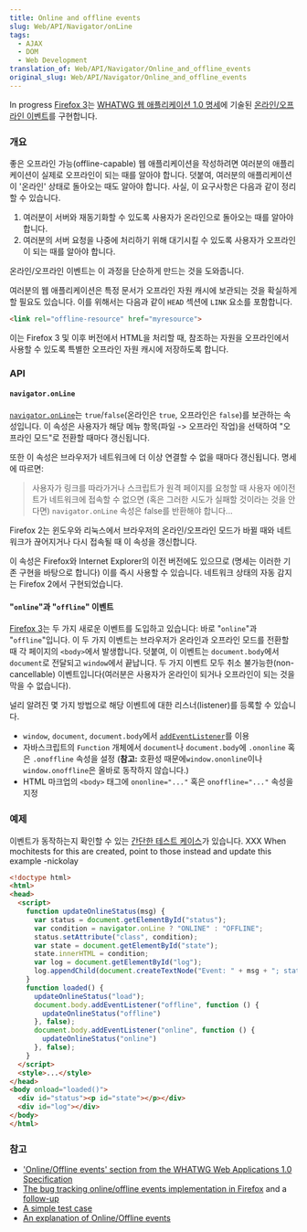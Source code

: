 ```yaml
---
title: Online and offline events
slug: Web/API/Navigator/onLine
tags:
  - AJAX
  - DOM
  - Web Development
translation_of: Web/API/Navigator/Online_and_offline_events
original_slug: Web/API/Navigator/Online_and_offline_events
---
```


In progress [Firefox 3](ko/Firefox_3_for_developers)는 [WHATWG 웹 애플리케이션 1.0 명세](http://www.whatwg.org/specs/web-apps/current-work/)에 기술된 [온라인/오프라인 이벤트](http://www.whatwg.org/specs/web-apps/current-work/#offline)를 구현합니다.

### 개요

좋은 오프라인 가능(offline-capable) 웹 애플리케이션을 작성하려면 여러분의 애플리케이션이 실제로 오프라인이 되는 때를 알아야 합니다. 덧붙여, 여러분의 애플리케이션이 '온라인' 상태로 돌아오는 때도 알아야 합니다. 사실, 이 요구사항은 다음과 같이 정리할 수 있습니다.

1. 여러분이 서버와 재동기화할 수 있도록 사용자가 온라인으로 돌아오는 때를 알아야 합니다.
2. 여러분의 서버 요청을 나중에 처리하기 위해 대기시킬 수 있도록 사용자가 오프라인이 되는 때를 알아야 합니다.

온라인/오프라인 이벤트는 이 과정을 단순하게 만드는 것을 도와줍니다.

여러분의 웹 애플리케이션은 특정 문서가 오프라인 자원 캐시에 보관되는 것을 확실하게 할 필요도 있습니다. 이를 위해서는 다음과 같이 `HEAD` 섹션에 `LINK` 요소를 포함합니다.

```html
<link rel="offline-resource" href="myresource">
```

이는 Firefox 3 및 이후 버전에서 HTML을 처리할 때, 참조하는 자원을 오프라인에서 사용할 수 있도록 특별한 오프라인 자원 캐시에 저장하도록 합니다.

### API

#### `navigator.onLine`

[`navigator.onLine`](ko/DOM/window.navigator.onLine)는 `true`/`false`(온라인은 `true`, 오프라인은 `false`)를 보관하는 속성입니다. 이 속성은 사용자가 해당 메뉴 항목(파일 -> 오프라인 작업)을 선택하여 "오프라인 모드"로 전환할 때마다 갱신됩니다.

또한 이 속성은 브라우저가 네트워크에 더 이상 연결할 수 없을 때마다 갱신됩니다. 명세에 따르면:

> 사용자가 링크를 따라가거나 스크립트가 원격 페이지를 요청할 때 사용자 에이전트가 네트워크에 접속할 수 없으면 (혹은 그러한 시도가 실패할 것이라는 것을 안다면) `navigator.onLine` 속성은 false를 반환해야 합니다...

Firefox 2는 윈도우와 리눅스에서 브라우저의 온라인/오프라인 모드가 바뀔 때와 네트워크가 끊어지거나 다시 접속될 때 이 속성을 갱신합니다.

이 속성은 Firefox와 Internet Explorer의 이전 버전에도 있으므로 (명세는 이러한 기존 구현을 바탕으로 합니다) 이를 즉시 사용할 수 있습니다. 네트워크 상태의 자동 감지는 Firefox 2에서 구현되었습니다.

#### "`online`"과 "`offline`" 이벤트

[Firefox 3](ko/Firefox_3)는 두 가지 새로운 이벤트를 도입하고 있습니다: 바로 "`online`"과 "`offline`"입니다. 이 두 가지 이벤트는 브라우저가 온라인과 오프라인 모드를 전환할 때 각 페이지의 `<body>`에서 발생합니다. 덧붙여, 이 이벤트는 `document.body`에서 `document`로 전달되고 `window`에서 끝납니다. 두 가지 이벤트 모두 취소 불가능한(non-cancellable) 이벤트입니다(여러분은 사용자가 온라인이 되거나 오프라인이 되는 것을 막을 수 없습니다).

널리 알려진 몇 가지 방법으로 해당 이벤트에 대한 리스너(listener)를 등록할 수 있습니다.

- `window`, `document`, `document.body`에서 [`addEventListener`](ko/DOM/element.addEventListener)를 이용
- 자바스크립트의 `Function` 개체에서 `document`나 `document.body`에 `.ononline` 혹은 `.onoffline` 속성을 설정 (**참고:** 호환성 때문에`window.ononline`이나 `window.onoffline`은 올바로 동작하지 않습니다.)
- HTML 마크업의 `<body>` 태그에 `ononline="..."` 혹은 `onoffline="..."` 속성을 지정

### 예제

이벤트가 동작하는지 확인할 수 있는 [간단한 테스트 케이스](https://bugzilla.mozilla.org/attachment.cgi?id=220609)가 있습니다. XXX When mochitests for this are created, point to those instead and update this example -nickolay

```html
<!doctype html>
<html>
<head>
  <script>
    function updateOnlineStatus(msg) {
      var status = document.getElementById("status");
      var condition = navigator.onLine ? "ONLINE" : "OFFLINE";
      status.setAttribute("class", condition);
      var state = document.getElementById("state");
      state.innerHTML = condition;
      var log = document.getElementById("log");
      log.appendChild(document.createTextNode("Event: " + msg + "; status=" + condition + "\n"));
    }
    function loaded() {
      updateOnlineStatus("load");
      document.body.addEventListener("offline", function () {
        updateOnlineStatus("offline")
      }, false);
      document.body.addEventListener("online", function () {
        updateOnlineStatus("online")
      }, false);
    }
  </script>
  <style>...</style>
</head>
<body onload="loaded()">
  <div id="status"><p id="state"></p></div>
  <div id="log"></div>
</body>
</html>
```

### 참고

- ['Online/Offline events' section from the WHATWG Web Applications 1.0 Specification](http://www.whatwg.org/specs/web-apps/current-work/#offline)
- [The bug tracking online/offline events implementation in Firefox](https://bugzilla.mozilla.org/show_bug.cgi?id=336359) and a [follow-up](https://bugzilla.mozilla.org/show_bug.cgi?id=336682)
- [A simple test case](https://bugzilla.mozilla.org/attachment.cgi?id=220609)
- [An explanation of Online/Offline events](http://ejohn.org/blog/offline-events/)
